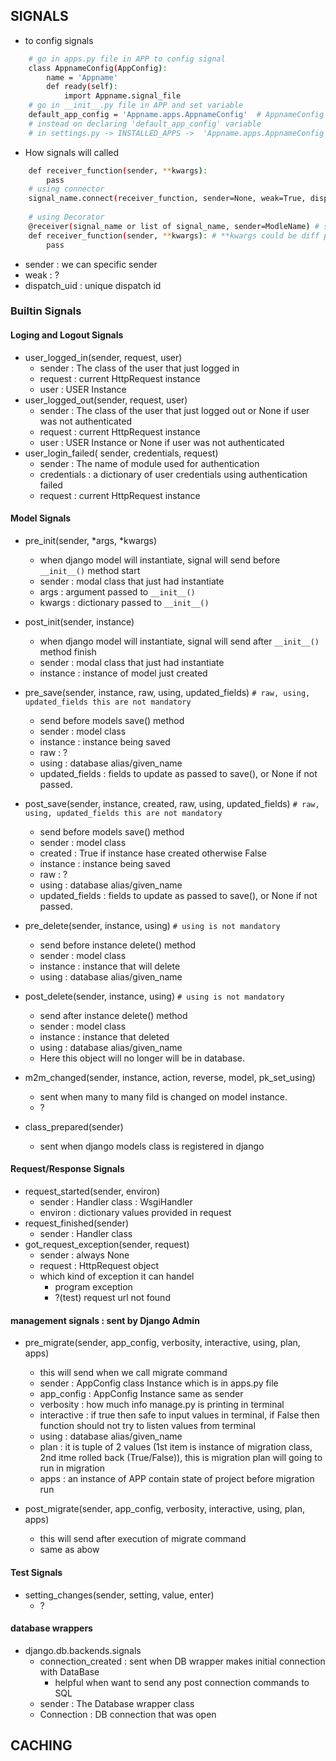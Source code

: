 ## SIGNALS
- to config signals 
```bash
    # go in apps.py file in APP to config signal 
    class AppnameConfig(AppConfig):
        name = 'Appname'
        def ready(self):
            import Appname.signal_file
    # go in __init__.py file in APP and set variable 
    default_app_config = 'Appname.apps.AppnameConfig'  # AppnameConfig class name in apps.py
    # instead on declaring 'default_app_config' variable
    # in settings.py -> INSTALLED_APPS ->  'Appname.apps.AppnameConfig' this stad of only Appname
```

- How signals will called
```bash
    def receiver_function(sender, **kwargs):
        pass
    # using connector 
    signal_name.connect(receiver_function, sender=None, weak=True, dispatch_uid=None) # weak=True, dispatch_uid=None optional
    
    # using Decorator 
    @receiver(signal_name or list of signal_name, sender=ModleName) # sender can be any thing 
    def receiver_function(sender, **kwargs): # **kwargs could be diff params for diff signals 
        pass
```
- sender : we can specific sender
- weak : ?
- dispatch_uid : unique dispatch id


### Builtin Signals
#### Loging and Logout Signals
- user_logged_in(sender, request, user)
  - sender : The class of the user that just logged in 
  - request : current HttpRequest instance
  - user : USER Instance 
- user_logged_out(sender, request, user)
  - sender : The class of the user that just logged out or None if user was not authenticated  
  - request : current HttpRequest instance
  - user : USER Instance or None if user was not authenticated  
- user_login_failed( sender, credentials, request)
  - sender : The name of module used for authentication
  - credentials : a dictionary of user credentials using authentication failed
  - request : current HttpRequest instance


#### Model Signals
- pre_init(sender, *args, *kwargs)
  - when django model will instantiate, signal will send before `__init__()` method start
  - sender : modal class that just had instantiate 
  - args : argument passed to `__init__()`
  - kwargs : dictionary  passed to `__init__()`

- post_init(sender, instance)
  - when django model will instantiate, signal will send after `__init__()` method finish
  - sender : modal class that just had instantiate 
  - instance : instance of model just created 

- pre_save(sender, instance, raw, using, updated_fields) `# raw, using, updated_fields this are not mandatory`
  - send before models save() method
  - sender : model class
  - instance : instance being saved
  - raw : ?
  - using : database alias/given_name 
  - updated_fields : fields to update as passed to save(), or None if not passed.

- post_save(sender, instance, created, raw, using, updated_fields)  `# raw, using, updated_fields this are not mandatory`
  - send before models save() method
  - sender : model class
  - created : True if instance hase created otherwise False
  - instance : instance being saved
  - raw : ?
  - using : database alias/given_name 
  - updated_fields : fields to update as passed to save(), or None if not passed.

- pre_delete(sender, instance, using) `# using is not mandatory`
  - send before instance delete() method
  - sender : model class
  - instance : instance that will delete 
  - using : database alias/given_name 

- post_delete(sender, instance, using) `# using is not mandatory`
  - send after instance delete() method
  - sender : model class
  - instance : instance that deleted 
  - using : database alias/given_name 
  - Here this object will no longer will be in database.

- m2m_changed(sender, instance, action, reverse, model, pk_set_using)
  - sent when many to many fild is changed on model instance.
  - ?

- class_prepared(sender)
  - sent when django models class is registered in django 


#### Request/Response Signals
- request_started(sender, environ)
  - sender : Handler class : WsgiHandler
  - environ : dictionary values provided in request
- request_finished(sender)
  - sender : Handler class
- got_request_exception(sender, request)
  - sender : always None
  - request : HttpRequest object
  - which kind of exception it can handel 
    - program exception
    - ?(test) request url not found


#### management signals : sent by Django Admin
- pre_migrate(sender, app_config, verbosity, interactive, using, plan, apps)
  - this will send when we call migrate command
  - sender : AppConfig class Instance which is in apps.py file
  - app_config : AppConfig Instance same as sender 
  - verbosity : how much info manage.py is printing in terminal
  - interactive : if true then safe to input values in terminal, if False then function should not try to listen values from terminal
  - using : database alias/given_name 
  - plan : it is tuple of 2 values (1st item is instance of migration class, 2nd itme rolled back (True/False)), this is migration plan will going to run in migration
  - apps : an instance of APP contain state of project before migration run

- post_migrate(sender, app_config, verbosity, interactive, using, plan, apps)
  - this will send after execution of migrate command
  - same as abow


#### Test Signals 
- setting_changes(sender, setting, value, enter)
  - ?


#### database wrappers
- django.db.backends.signals
  - connection_created : sent when DB wrapper makes initial connection with DataBase
    - helpful when want to send any post connection commands to SQL
  - sender : The Database wrapper class
  - Connection : DB connection that was open


## CACHING

